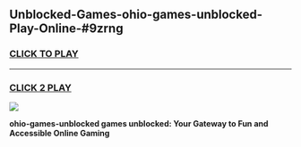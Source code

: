
## Unblocked-Games-ohio-games-unblocked-Play-Online-#9zrng
<h3>
<a href="https://premium.freeplayer.one?title=ohio-games-unblocked&ref=27F">CLICK TO PLAY</a></h3>
<hr>

<h3>
<a href="https://premium.freeplayer.one?title=ohio-games-unblocked&ref=27F">CLICK 2 PLAY</a>
  
</h3>

<a href="https://premium.freeplayer.one?title=ohio-games-unblocked&ref=27F"><img src="https://clearcache.store/games.png"></a>


**ohio-games-unblocked games unblocked: Your Gateway to Fun and Accessible Online Gaming**

